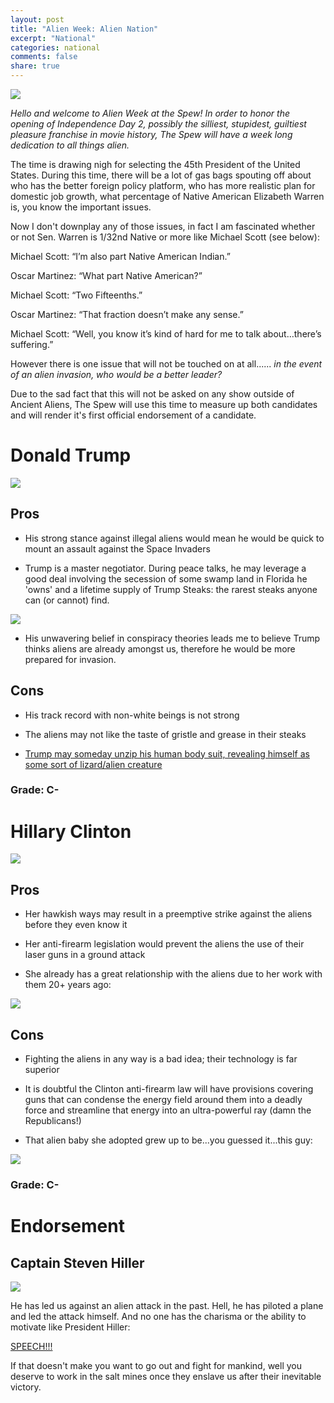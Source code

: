 ```yaml
---
layout: post
title: "Alien Week: Alien Nation"
excerpt: "National"
categories: national
comments: false
share: true
---
```



![](http://sites.psu.edu/aliensandstuff/wp-content/uploads/sites/3430/2013/04/Obamaandalien.jpg)


*Hello and welcome to Alien Week at the Spew! In order to honor the opening of Independence Day 2, possibly the silliest, stupidest, guiltiest pleasure franchise in movie history, The Spew will have a week long dedication to all things alien.*



The time is drawing nigh for selecting the 45th President of the United States. During this time, there will be a lot of gas bags spouting off about who has the better foreign policy platform, who has more realistic plan for domestic job growth, what percentage of Native American Elizabeth Warren is, you know the important issues. 

Now I don't downplay any of those issues, in fact I am fascinated whether or not Sen. Warren is 1/32nd Native or more like Michael Scott (see below):

Michael Scott: “I’m also part Native American Indian.”

Oscar Martinez: “What part Native American?”

Michael Scott: “Two Fifteenths.”

Oscar Martinez: “That fraction doesn’t make any sense.”

Michael Scott: “Well, you know it’s kind of hard for me to talk about…there’s suffering.”


However there is one issue that will not be touched on at all...... *in the event of an alien invasion, who would be a better leader?*

Due to the sad fact that this will not be asked on any show outside of Ancient Aliens, The Spew will use this time to measure up both candidates and will render it's first official endorsement of a candidate.



# Donald Trump

![](http://cdn.ipetitions.com/user-images/petitions/deepspacethedonald/8UfplwVYQ4ewAptH8FiE_TrumpAlien2.jpg)


## Pros

- His strong stance against illegal aliens would mean he would be quick to mount an assault against the Space Invaders


- Trump is a master negotiator. During peace talks, he may leverage a good deal involving the secession of some swamp land in Florida he 'owns' and a lifetime supply of Trump Steaks: the rarest steaks anyone can (or cannot) find.

![](http://cdn1.sharperimage.com/si/img/productImages/888888/888888-p1.jpg)


- His unwavering belief in conspiracy theories leads me to believe Trump thinks aliens are already amongst us, therefore he would be more prepared for invasion.

## Cons

- His track record with non-white beings is not strong

- The aliens may not like the taste of gristle and grease in their steaks

- [Trump may someday unzip his human body suit, revealing himself as some sort of lizard/alien creature](http://www.huffingtonpost.com/paul-boorstin/ufo-alert-trump-is-an-alien_b_9471748.html)


### Grade: C-


# Hillary Clinton

![](http://milk.imgix.net/2016/03/hillary-clinton-space-aliens.jpg?fit=crop&fm=pjpg&h=600&ixlib=php-1.0.6&q=95&w=600&s=c47d070fc4a616c6b208fea7b55b215d)

## Pros

- Her hawkish ways may result in a preemptive strike against the aliens before they even know it

- Her anti-firearm legislation would prevent the aliens the use of their laser guns in a ground attack

- She already has a great relationship with the aliens due to her work with them 20+ years ago:

![](https://s-media-cache-ak0.pinimg.com/564x/3f/a4/70/3fa470c33ed239a1257d43b5d35c3f10.jpg)


## Cons

- Fighting the aliens in any way is a bad idea; their technology is far superior

- It is doubtful the Clinton anti-firearm law will have provisions covering guns that can condense the energy field around them into a deadly force and streamline that energy into an ultra-powerful ray (damn the Republicans!)

- That alien baby she adopted grew up to be...you guessed it...this guy:

![](https://media.giphy.com/media/olnuKV0a3Et5C/giphy.gif)




### Grade: C-



# Endorsement

## Captain Steven Hiller


![](https://i.ytimg.com/vi/usKYWMG8vyM/maxresdefault.jpg)


He has led us against an alien attack in the past. Hell, he has piloted a plane and led the attack himself. And no one has the charisma or the ability to motivate like President Hiller:

[SPEECH!!!](https://www.youtube.com/watch?v=oj16vfbsM9A)



If that doesn't make you want to go out and fight for mankind, well you deserve to work in the salt mines once they enslave us after their inevitable victory.
